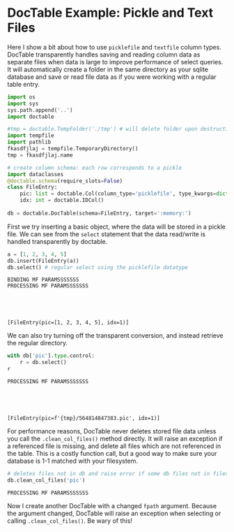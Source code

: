 # DocTable Example: Pickle and Text Files
Here I show a bit about how to use `picklefile` and `textfile` column types. DocTable transparently handles saving and reading column data as separate files when data is large to improve performance of select queries. It will automatically create a folder in the same directory as your sqlite database and save or read file data as if you were working with a regular table entry.


```python
import os
import sys
sys.path.append('..')
import doctable
```


```python
#tmp = doctable.TempFolder('./tmp') # will delete folder upon destruction
import tempfile
import pathlib
fkasdfjlaj = tempfile.TemporaryDirectory()
tmp = fkasdfjlaj.name

# create column schema: each row corresponds to a pickle
import dataclasses
@doctable.schema(require_slots=False)
class FileEntry:
    pic: list = doctable.Col(column_type='picklefile', type_kwargs=dict(folder=tmp))
    idx: int = doctable.IDCol()
    
db = doctable.DocTable(schema=FileEntry, target=':memory:')
```

First we try inserting a basic object, where the data will be stored in a pickle file. We can see from the `select` statement that the data read/write is handled transparently by doctable.


```python
a = [1, 2, 3, 4, 5]
db.insert(FileEntry(a))
db.select() # regular select using the picklefile datatype
```

    BINDING MF PARAMSSSSSSS
    PROCESSING MF PARAMSSSSSSS





    [FileEntry(pic=[1, 2, 3, 4, 5], idx=1)]



We can also try turning off the transparent conversion, and instead retrieve the regular directory.


```python
with db['pic'].type.control:
    r = db.select()
r
```

    PROCESSING MF PARAMSSSSSSS





    [FileEntry(pic=f'{tmp}/564814847383.pic', idx=1)]



For performance reasons, DocTable never deletes stored file data unless you call the `.clean_col_files()` method directly. It will raise an exception if a referenced file is missing, and delete all files which are not referenced in the table. This is a costly function call, but a good way to make sure your database is 1-1 matched with your filesystem.


```python
# deletes files not in db and raise error if some db files not in filesystem
db.clean_col_files('pic')
```

    PROCESSING MF PARAMSSSSSSS


Now I create another DocTable with a changed `fpath` argument. Because the argument changed, DocTable will raise an exception when selecting or calling `.clean_col_files()`. Be wary of this!
